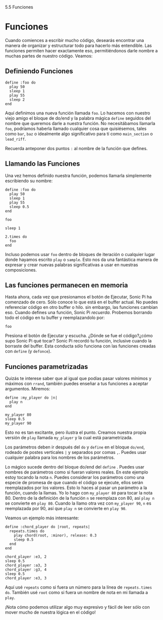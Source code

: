 5.5 Funciones

# Funciones

Cuando comiences a escribir mucho código, desearás encontrar una
manera de organizar y estructurar todo para hacerlo más entendible.
Las funciones permiten hacer exactamente eso, permitiéndonos darle
nombre a muchas partes de nuestro código. Veamos:


## Definiendo Funciones

```
define :foo do
  play 50
  sleep 1
  play 55
  sleep 2
end
```

Aquí definimos una nueva función llamada `foo`. Lo hacemos con nuestro
viejo amigo el bloque de do/end y la palabra mágica `define` seguidos
del nombre que queremos darle a nuestra función. No necesitábamos
llamarla `foo`, podríamos haberla llamado cualquier cosa que quisiésemos,
tales como `bar`, `baz` o idealmente algo significativo para tí como
`main_section` o `lead_riff`.

Recuerda anteponer dos puntos `:` al nombre de la función que defines.


## Llamando las Funciones

Una vez hemos definido nuestra función, podemos llamarla simplemente
escribiendo su nombre:

```
define :foo do
  play 50
  sleep 1
  play 55
  sleep 0.5
end

foo

sleep 1

2.times do
  foo
end
```

Incluso podemos usar `foo` dentro de bloques de iteración o cualquier lugar
donde hayamos escrito `play` o `sample`. Esto nos da una fantástica manera 
de expresar y crear nuevas palabras significativas a usar en nuestras 
composiciones.

## Las funciones permanecen en memoria

Hasta ahora, cada vez que presionamos el botón de Ejecutar, Sonic Pi ha
comenzado de cero. Sólo conoce lo que está en el buffer actual. No puedes
referenciar código en otro buffer o hilo. sin embargo, las funciones cambian
eso. Cuando defines una función, Sonic Pi *recuerda*. Probemos borrando todo
el código en tu buffer y reemplazandolo por:


```
foo
```
Presiona el botón de Ejecutar y escucha. ¿Dónde se fue el código?¿cómo supo
Sonic Pi qué tocar? Sonic Pi recordó tu función, inclusive cuando la borraste
del buffer. Esta conducta sólo funciona con las funciones creadas con `define`
(y `defonce`).

## Funciones parametrizadas

Quizás te interese saber que al igual que podías pasar valores mínimos y máximos
con `rrand`, también puedes enseñar a tus funciones a aceptar argumentos. Miremos:

```
define :my_player do |n|
  play n
end

my_player 80
sleep 0.5
my_player 90
```

Esto no es tan excitante, pero ilustra el punto. Creamos nuestra propia versión 
de `play` llamada `my_player` y la cual está parametrizada.

Los parámetros deben ir después del `do` y `define` en el bloque `do/end`,
rodeado de postes verticales `|` y separados por comas `,`. Puedes usar cualquier
palabra para los nombres de los parámetros.

Lo mágico sucede dentro del bloque do/end del `define` . Puedes usar nombres de
parámetros como si fueran valores reales. En este ejemplo estoy tocando la nota
`n`.  Puedes considerar los parámetros como una especie de promesa de que cuando 
el código se ejecute, ellos serán reemplazados por los valores. Esto lo haces al
pasar un parámetro a la función, cuando la llamas. Yo lo hago con `my_player 80`
para tocar la nota 80. Dentro de la definición de la función `n` se reemplaza con
80, así `play n` se convierte en `play 80`. Cuando la llamo otra vez con
`my_player 90`, `n` es reemplazada por 90, así que `play n` se convierte en `play 90`.

Veamos un ejemplo más interesante:

``` 
define :chord_player do |root, repeats| 
  repeats.times do
    play chord(root, :minor), release: 0.3
    sleep 0.5
  end
end

chord_player :e3, 2
sleep 0.5
chord_player :a3, 3
chord_player :g3, 4
sleep 0.5
chord_player :e3, 3

```
Aquí usé `repeats` como si fuera un número para la línea de `repeats.times do`.
También usé `root` como si fuera un nombre de nota en mi llamada a `play`.

¡Nota cómo podemos utilizar algo muy expresivo y fácil de leer sólo con mover mucho
de nuestra lógica en el código!

